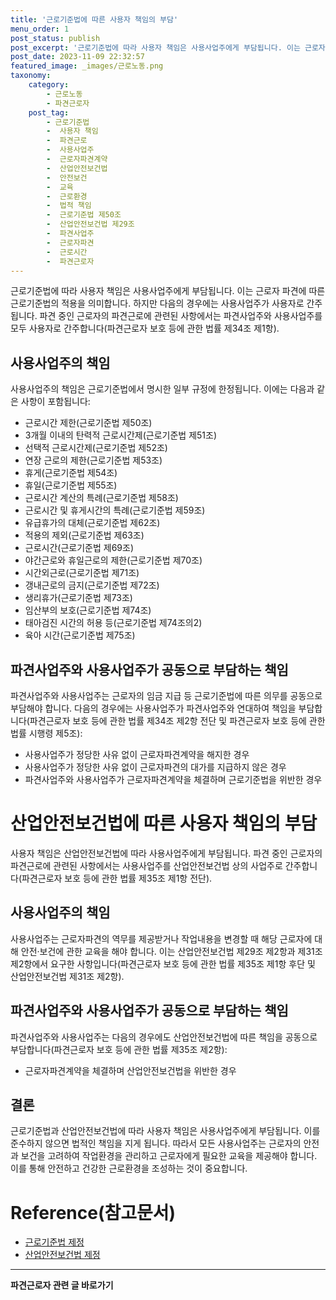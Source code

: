 ```yaml
---
title: '근로기준법에 따른 사용자 책임의 부담'
menu_order: 1
post_status: publish
post_excerpt: '근로기준법에 따라 사용자 책임은 사용사업주에게 부담됩니다. 이는 근로자 파견에 따른 근로기준법의 적용을 의미합니다. 하지만 다음의 경우에는 사용사업주가 사용자로 간주됩니다. 파견 중인 근로자의 파견근로에 관련된 사항에서는 파견사업주와 사용사업주를 모두 사용자로 간주합니다 파견근로자 보호 등에 관한 법률 제34조 제1항 .'
post_date: 2023-11-09 22:32:57
featured_image: _images/근로노동.png
taxonomy:
    category:
        - 근로노동
        - 파견근로자
    post_tag:
        - 근로기준법
        -  사용자 책임
        -  파견근로
        -  사용사업주
        -  근로자파견계약
        -  산업안전보건법
        -  안전보건
        -  교육
        -  근로환경
        -  법적 책임
        -  근로기준법 제50조
        -  산업안전보건법 제29조
        -  파견사업주
        -  근로자파견
        -  근로시간
        -  파견근로자
---
```



근로기준법에 따라 사용자 책임은 사용사업주에게 부담됩니다. 이는 근로자 파견에 따른 근로기준법의 적용을 의미합니다. 하지만 다음의 경우에는 사용사업주가 사용자로 간주됩니다. 파견 중인 근로자의 파견근로에 관련된 사항에서는 파견사업주와 사용사업주를 모두 사용자로 간주합니다(파견근로자 보호 등에 관한 법률 제34조 제1항).

## 사용사업주의 책임
사용사업주의 책임은 근로기준법에서 명시한 일부 규정에 한정됩니다. 이에는 다음과 같은 사항이 포함됩니다:
- 근로시간 제한(근로기준법 제50조)
- 3개월 이내의 탄력적 근로시간제(근로기준법 제51조)
- 선택적 근로시간제(근로기준법 제52조)
- 연장 근로의 제한(근로기준법 제53조)
- 휴게(근로기준법 제54조)
- 휴일(근로기준법 제55조)
- 근로시간 계산의 특례(근로기준법 제58조)
- 근로시간 및 휴게시간의 특례(근로기준법 제59조)
- 유급휴가의 대체(근로기준법 제62조)
- 적용의 제외(근로기준법 제63조)
- 근로시간(근로기준법 제69조)
- 야간근로와 휴일근로의 제한(근로기준법 제70조)
- 시간외근로(근로기준법 제71조)
- 갱내근로의 금지(근로기준법 제72조)
- 생리휴가(근로기준법 제73조)
- 임산부의 보호(근로기준법 제74조)
- 태아검진 시간의 허용 등(근로기준법 제74조의2)
- 육아 시간(근로기준법 제75조)

## 파견사업주와 사용사업주가 공동으로 부담하는 책임
파견사업주와 사용사업주는 근로자의 임금 지급 등 근로기준법에 따른 의무를 공동으로 부담해야 합니다. 다음의 경우에는 사용사업주가 파견사업주와 연대하여 책임을 부담합니다(파견근로자 보호 등에 관한 법률 제34조 제2항 전단 및 파견근로자 보호 등에 관한 법률 시행령 제5조):
- 사용사업주가 정당한 사유 없이 근로자파견계약을 해지한 경우
- 사용사업주가 정당한 사유 없이 근로자파견의 대가를 지급하지 않은 경우
- 파견사업주와 사용사업주가 근로자파견계약을 체결하며 근로기준법을 위반한 경우

# 산업안전보건법에 따른 사용자 책임의 부담

사용자 책임은 산업안전보건법에 따라 사용사업주에게 부담됩니다. 파견 중인 근로자의 파견근로에 관련된 사항에서는 사용사업주를 산업안전보건법 상의 사업주로 간주합니다(파견근로자 보호 등에 관한 법률 제35조 제1항 전단).

## 사용사업주의 책임
사용사업주는 근로자파견의 역무를 제공받거나 작업내용을 변경할 때 해당 근로자에 대해 안전·보건에 관한 교육을 해야 합니다. 이는 산업안전보건법 제29조 제2항과 제31조 제2항에서 요구한 사항입니다(파견근로자 보호 등에 관한 법률 제35조 제1항 후단 및 산업안전보건법 제31조 제2항).

## 파견사업주와 사용사업주가 공동으로 부담하는 책임
파견사업주와 사용사업주는 다음의 경우에도 산업안전보건법에 따른 책임을 공동으로 부담합니다(파견근로자 보호 등에 관한 법률 제35조 제2항):
- 근로자파견계약을 체결하며 산업안전보건법을 위반한 경우

## 결론
근로기준법과 산업안전보건법에 따라 사용자 책임은 사용사업주에게 부담됩니다. 이를 준수하지 않으면 법적인 책임을 지게 됩니다. 따라서 모든 사용사업주는 근로자의 안전과 보건을 고려하여 작업환경을 관리하고 근로자에게 필요한 교육을 제공해야 합니다. 이를 통해 안전하고 건강한 근로환경을 조성하는 것이 중요합니다.

# Reference(참고문서)
- [근로기준법 제정](https://mino.printing.kr/print/document/D2020040040884)
- [산업안전보건법 제정](http://www.safetyinfo.co.kr/news/articleView.html?idxno=8575)
<!-- wp:separator -->
<hr class="wp-block-separator has-alpha-channel-opacity"/>
<!-- /wp:separator -->

<!-- wp:group {"backgroundColor":"base","layout":{"type":"constrained"}} -->
<div class="wp-block-group has-base-background-color has-background"><!-- wp:paragraph {"align":"center","fontSize":"medium"} -->
<p class="has-text-align-center has-large-font-size"><strong>파견근로자 관련 글 바로가기</strong></p>
<!-- /wp:paragraph -->


<!-- wp:latest-posts
{"categories":[{"id":12664,"count":19,"description":"","link":"https://uknowlaw.com/category/%ed%8c%8c%ea%b2%ac%ea%b7%bc%eb%a1%9c%ec%9e%90/","name":"파견근로자","slug":"파견근로자","taxonomy":"category","parent":0,"meta":[],"_links":{"self":[{"href":"https://uknowlaw.com/wp-json/wp/v2/categories/12664"}],"collection":[{"href":"https://uknowlaw.com/wp-json/wp/v2/categories"}],"about":[{"href":"https://uknowlaw.com/wp-json/wp/v2/taxonomies/category"}],"wp:post_type":[{"href":"https://uknowlaw.com/wp-json/wp/v2/posts?categories=12664"}],"curies":[{"name":"wp","href":"https://api.w.org/{rel}","templated":true}]}}]} /--></div>
<!-- /wp:group -->